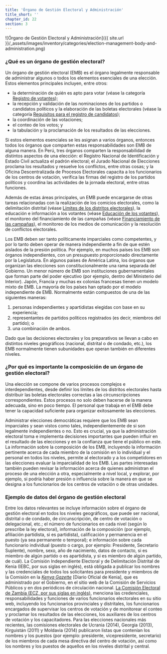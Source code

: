 ```yaml
---
title: 'Órgano de Gestión Electoral y Administración'
title_short: ''
chapter_id: 22
section: 3
---
```


![Órgano de Gestión Electoral y Administración]({{ site.url }}/\_assets/images/inventory/categories/election-management-body-and-administration.png)

### ¿Qué es un órgano de gestión electoral?

Un órgano de gestión electoral (EMB) es el órgano legalmente responsable de administrar algunos o todos los elementos esenciales de una elección. Estos elementos principales incluyen, entre otros:

- la determinación de quién es apto para votar (véase la categoría [Registro de votantes](/es/guide/key-categories/voter-registration/));
- la recepción y validación de las nominaciones de los partidos o candidatos políticos y la elaboración de las boletas electorales (véase la categoría [Requisitos para el registro de candidatos](/es/guide/key-categories/ballot-qualification/));
- la coordinación de las votaciones;
- el conteo de los votos; y
- la tabulación y la proclamación de los resultados de las elecciones.

Si estos elementos esenciales se les asignan a varios órganos, entonces todos los órganos que comparten estas responsabilidades son EMB de alguna manera. En Perú, tres órganos comparten la responsabilidad de distintos aspectos de una elección: el Registro Nacional de Identificación y Estado Civil actualiza el padrón electoral; el Jurado Nacional de Elecciones proclama los resultados y resuelve los conflictos, entre otras cosas; y la Oficina Descentralizada de Procesos Electorales capacita a los funcionarios de los centros de votación, verifica las firmas del registro de los partidos políticos y coordina las actividades de la jornada electoral, entre otras funciones.

Además de estas áreas principales, un EMB puede encargarse de otras tareas relacionadas con la realización de los comicios electorales, como la delimitación distrital (véase [Límites de los distritos electorales](/es/guide/key-categories/electoral-boundaries/)), la educación e información a los votantes (véase [Educación de los votantes](/es/guide/key-categories/voter-education/)), el monitoreo del financiamiento de las campañas (véase [Financiamiento de las campañas](/es/guide/key-categories/campaign-finance/)), el monitoreo de los medios de comunicación y la resolución de conflictos electorales.

Los EMB deben ser tanto políticamente imparciales como competentes, y por lo tanto deben operar de manera independiente a fin de que estén aislados de la presión política. Por ejemplo, en muchos países los EMB son órganos independientes, con un presupuesto proporcionado directamente por la Legislatura. En algunos países de América Latina, los órganos que organizan las elecciones son constitucionalmente una rama separada del Gobierno. Un menor número de EMB son instituciones gubernamentales que forman parte del poder ejecutivo (por ejemplo, dentro del Ministerio del Interior). Japón, Francia y muchas ex colonias francesas tienen un modelo mixto de EMB. La mayoría de los países han optado por el modelo independiente de EMB. Normalmente están compuestos de una de las siguientes maneras:

1.  personas independientes y apartidistas elegidas con base en su experiencia;
2.  representantes de partidos políticos registrados (es decir, miembros del partido); o
3.  una combinación de ambos.

Dado que las decisiones electorales y los preparativos se llevan a cabo en distintos niveles geográficos (nacional, distrital o de condado, etc.), los EMB normalmente tienen subunidades que operan también en diferentes niveles.

### ¿Por qué es importante la composición de un órgano de gestión electoral?

Una elección se compone de varios procesos complejos e interdependientes, desde definir los límites de los distritos electorales hasta distribuir las boletas electorales correctas a las circunscripciones correspondientes. Estos procesos no solo deben hacerse de la manera adecuada, sino en poco tiempo. El personal que trabaja en el EMB debe tener la capacidad suficiente para organizar exitosamente las elecciones.

Administrar elecciones democráticas requiere que los EMB sean imparciales y sean vistos como tales, independientemente de si son legalmente independientes o no. Esto es crucial, ya que la administración electoral toma e implementa decisiones importantes que pueden influir en el resultado de las elecciones y en la confianza que tiene el público en este. La información sobre la composición de los EMB, incluyendo la información pertinente acerca de cada miembro de la comisión en lo individual y el personal en todos los niveles, permite al electorado y a los competidores en las elecciones evaluar la imparcialidad de los EMB. Las partes interesadas también pueden revisar la información acerca de quienes administran el proceso de una elección a otra, especialmente a nivel local, y explorar, por ejemplo, si podría haber presión o influencia sobre la manera en que se designa a los funcionarios de los centros de votación o de otras unidades.

### Ejemplo de datos del órgano de gestión electoral

Entre los datos relevantes se incluye información sobre el órgano de gestión electoral en todos los niveles geográficos, que puede ser nacional, distrital o de condado, de circunscripción, de centro de votación o delegacional, etc.; el número de funcionarios en cada nivel (según lo prescribe la ley electoral), información de la composición (por ejemplo, afiliación partidista, si es partidista), calificación y permanencia en el puesto (ya sea permanente o temporal); e información sobre cada funcionario individual (puesto o cargo, por ejemplo: Presidente, Secretario Suplente), nombre, sexo, año de nacimiento, datos de contacto, si es miembro de algún partido o es apartidista, y si es miembro de algún partido, de cuál). La Comisión Independiente Electoral y de Delimitación Distrital de Kenia (IEBC, por sus siglas en inglés), está obligada a publicar los nombres y las credenciales de todos los solicitantes para presidente y miembros de la Comisión en la [_Kenya Gazette_](http://kenyalaw.org/kenya_gazette/gazette/volume/OTQx/Vol.%20CXV%20-%20No.%2078) \[Diario Oficial de Kenia\], que es administrado por el Gobierno, en el sitio web de la Comisión de Servicios Públicos y en dos periódicos de circulación nacional. [La Comisión Electoral de Zambia (ECZ, por sus siglas en inglés)](http://www.elections.org.zm/), menciona las credenciales, responsabilidades y funciones de varios funcionarios electorales en su sitio web, incluyendo los funcionarios provinciales y distritales, los funcionarios encargados de supervisar los centros de votación y de monitorear el conteo y proclamar los resultados de las elecciones, los auxiliares de los centros de votación y los capacitadores. Para las elecciones nacionales más recientes, las comisiones electorales de Ucrania (2014), Georgia (2013), Kirguistán (2011) y Moldavia (2014) publicaron listas que contenían los nombres y los puestos (por ejemplo: presidente, vicepresidente, secretario) de los miembros de cada mesa directiva del centro de votación, así como los nombres y los puestos de aquellos en los niveles distrital y central.
